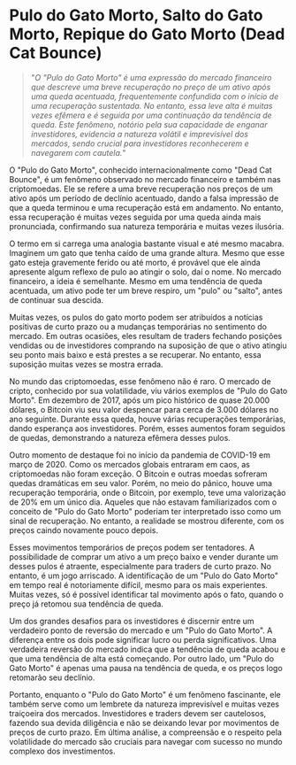 # Pulo do Gato Morto, Salto do Gato Morto, Repique do Gato Morto (Dead Cat Bounce)

>"*O "Pulo do Gato Morto" é uma expressão do mercado financeiro que descreve uma breve recuperação no preço de um ativo após uma queda acentuada, frequentemente confundida com o início de uma recuperação sustentada. No entanto, essa leve alta é muitas vezes efêmera e é seguida por uma continuação da tendência de queda. Este fenômeno, notório pela sua capacidade de enganar investidores, evidencia a natureza volátil e imprevisível dos mercados, sendo crucial para investidores reconhecerem e navegarem com cautela.*"

O "Pulo do Gato Morto", conhecido internacionalmente como "Dead Cat Bounce", é um fenômeno observado no mercado financeiro e também nas criptomoedas. Ele se refere a uma breve recuperação nos preços de um ativo após um período de declínio acentuado, dando a falsa impressão de que a queda terminou e uma recuperação está em andamento. No entanto, essa recuperação é muitas vezes seguida por uma queda ainda mais pronunciada, confirmando sua natureza temporária e muitas vezes ilusória. 

O termo em si carrega uma analogia bastante visual e até mesmo macabra. Imaginem um gato que tenha caído de uma grande altura. Mesmo que esse gato esteja gravemente ferido ou até morto, é provável que ele ainda apresente algum reflexo de pulo ao atingir o solo, daí o nome. No mercado financeiro, a ideia é semelhante. Mesmo em uma tendência de queda acentuada, um ativo pode ter um breve respiro, um "pulo" ou "salto", antes de continuar sua descida.

Muitas vezes, os pulos do gato morto podem ser atribuídos a notícias positivas de curto prazo ou a mudanças temporárias no sentimento do mercado. Em outras ocasiões, eles resultam de traders fechando posições vendidas ou de investidores comprando na suposição de que o ativo atingiu seu ponto mais baixo e está prestes a se recuperar. No entanto, essa suposição muitas vezes se mostra errada.

No mundo das criptomoedas, esse fenômeno não é raro. O mercado de cripto, conhecido por sua volatilidade, viu vários exemplos de "Pulo do Gato Morto". Em dezembro de 2017, após um pico histórico de quase 20.000 dólares, o Bitcoin viu seu valor despencar para cerca de 3.000 dólares no ano seguinte. Durante essa queda, houve várias recuperações temporárias, dando esperança aos investidores. Porém, esses aumentos foram seguidos de quedas, demonstrando a natureza efêmera desses pulos.

Outro momento de destaque foi no início da pandemia de COVID-19 em março de 2020. Como os mercados globais entraram em caos, as criptomoedas não foram exceção. O Bitcoin e outras moedas sofreram quedas dramáticas em seu valor. Porém, no meio do pânico, houve uma recuperação temporária, onde o Bitcoin, por exemplo, teve uma valorização de 20% em um único dia. Aqueles que não estavam familiarizados com o conceito de "Pulo do Gato Morto" poderiam ter interpretado isso como um sinal de recuperação. No entanto, a realidade se mostrou diferente, com os preços caindo novamente pouco depois.

Esses movimentos temporários de preços podem ser tentadores. A possibilidade de comprar um ativo a um preço baixo e vender durante um desses pulos é atraente, especialmente para traders de curto prazo. No entanto, é um jogo arriscado. A identificação de um "Pulo do Gato Morto" em tempo real é notoriamente difícil, mesmo para os mais experientes. Muitas vezes, só é possível identificar tal movimento após o fato, quando o preço já retomou sua tendência de queda.

Um dos grandes desafios para os investidores é discernir entre um verdadeiro ponto de reversão do mercado e um "Pulo do Gato Morto". A diferença entre os dois pode significar lucro ou perda significativos. Uma verdadeira reversão do mercado indica que a tendência de queda acabou e que uma tendência de alta está começando. Por outro lado, um "Pulo do Gato Morto" é apenas uma pausa na tendência de queda, e os preços logo retomarão seu declínio.

Portanto, enquanto o "Pulo do Gato Morto" é um fenômeno fascinante, ele também serve como um lembrete da natureza imprevisível e muitas vezes traiçoeira dos mercados. Investidores e traders devem ser cautelosos, fazendo sua devida diligência e não se deixando levar por movimentos de preços de curto prazo. Em última análise, a compreensão e o respeito pela volatilidade do mercado são cruciais para navegar com sucesso no mundo complexo dos investimentos.